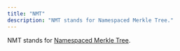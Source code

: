 ```yaml
---
title: "NMT"
description: "NMT stands for Namespaced Merkle Tree."
---
```


NMT stands for [Namespaced Merkle Tree](https://docs.celestia.org/concepts/how-celestia-works/data-availability-layer/#namespaced-merkle-trees-nmts).